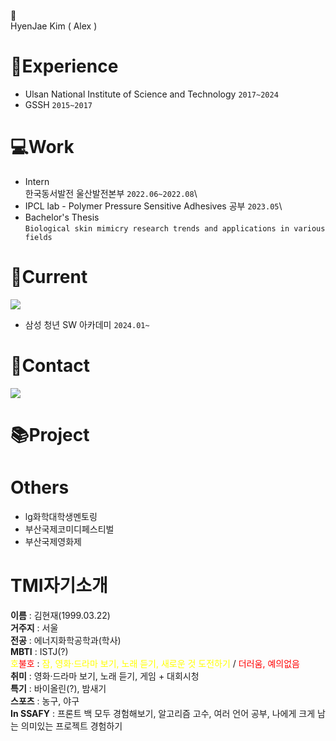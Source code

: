 👋\
HyenJae Kim ( Alex )
 

# 📖Experience
- Ulsan National Institute of Science and Technology `2017~2024`
- GSSH `2015~2017`
# 💻Work
- Intern\
한국동서발전 울산발전본부	`2022.06~2022.08`\
- IPCL lab - Polymer Pressure Sensitive Adhesives 공부 `2023.05`\
- Bachelor's Thesis\
`Biological skin mimicry research trends and applications in various fields`

# 📌Current
  <img src="https://img.shields.io/badge/Java-007396?style=flat&logo=OpenJDK&logoColor=white"/>
  
  - 삼성 청년 SW 아카데미 `2024.01~`
# 🤝Contact
 <a href="mailto:nowalex322@gmail.com@gmail.com"><img src="https://img.shields.io/badge/Gmail-EA4335?style=flat-square&logo=Gmail&logoColor=black"/></a>

# 📚Project

# Others
- lg화학대학생멘토링
- 부산국제코미디페스티벌
- 부산국제영화제
# TMI자기소개
**이름** : 김현재(1999.03.22)\
**거주지** : 서울\
**전공** : 에너지화학공학과(학사)\
**MBTI** : ISTJ(?)\
<span style="color:yellow">호</span><span style="color:red">불호</span> : <span style="color:yellow">잠, 영화·드라마 보기, 노래 듣기, 새로운 것 도전하기</span> / <span style="color:red">더러움, 예의없음</span>\
**취미** : 영화·드라마 보기, 노래 듣기, 게임 + 대회시청\
**특기** : 바이올린(?), 밤새기\
**스포츠** : 농구, 야구\
**In SSAFY** : 프론트 백 모두 경험해보기, 알고리즘 고수, 여러 언어 공부, 나에게 크게 남는 의미있는 프로젝트 경험하기